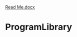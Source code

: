 [Read Me.docx](https://github.com/JCochran92/ProgramLibrary/files/7029863/Read.Me.docx)
# ProgramLibrary
